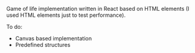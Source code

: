 Game of life implementation written in React based on HTML elements (I used HTML elements just to test performance).

To do:

- Canvas based implementation
- Predefined structures